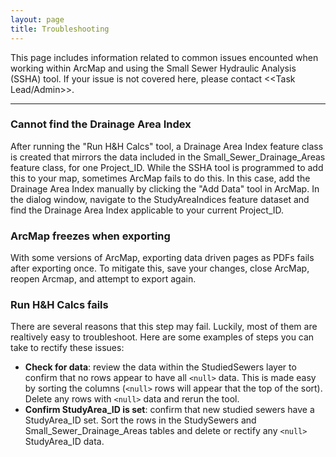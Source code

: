 ```yaml
---
layout: page
title: Troubleshooting
---
```


This page includes information related to common issues encounted when working within ArcMap and using the Small Sewer Hydraulic Analysis (SSHA) tool. If your issue is not covered here, please contact <<Task Lead/Admin>>.

<hr>

### Cannot find the Drainage Area Index
After running the "Run H&H Calcs" tool, a Drainage Area Index feature class is created that mirrors the data included in the Small_Sewer_Drainage_Areas feature class, for one Project_ID. While the SSHA tool is programmed to add this to your map, sometimes ArcMap fails to do this. In this case, add the Drainage Area Index manually by clicking the "Add Data" tool in ArcMap. In the dialog window, navigate to the StudyAreaIndices feature dataset and find the Drainage Area Index applicable to your current Project_ID.

### ArcMap freezes when exporting
With some versions of ArcMap, exporting data driven pages as PDFs fails after exporting once. To mitigate this, save your changes, close ArcMap, reopen Arcmap, and attempt to export again.    

### Run H&H Calcs fails
There are several reasons that this step may fail. Luckily, most of them are realtively easy to troubleshoot. Here are some examples of steps you can take to rectify these issues:
  * **Check for <null> data**: review the data within the StudiedSewers layer to confirm that no rows appear to have all `<null>` data. This is made easy by sorting the columns (`<null>` rows will appear that the top of the sort). Delete any rows with `<null>` data and rerun the tool.
  * **Confirm StudyArea_ID is set**: confirm that new studied sewers have a StudyArea_ID set. Sort the rows in the StudySewers and Small_Sewer_Drainage_Areas tables and delete or rectify any `<null>` StudyArea_ID data.
